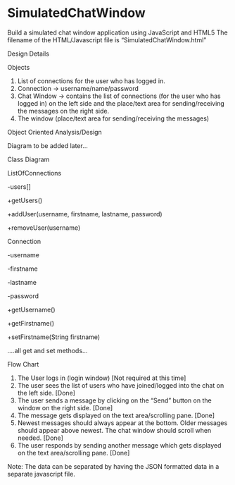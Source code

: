 # SimulatedChatWindow

Build a simulated chat window application using JavaScript and HTML5
The filename of the HTML/Javascript file is “SimulatedChatWindow.html”

Design Details

Objects

1.	List of connections for the user who has logged in.
2.	Connection -> username/name/password
3.	Chat Window -> contains the list of connections (for the user who has logged in) on the left side and the place/text area for sending/receiving the messages on the right side.
4.	The window (place/text area for sending/receiving the messages)

Object Oriented Analysis/Design

Diagram to be added later...

Class Diagram

ListOfConnections

-users[]


+getUsers()

+addUser(username, firstname, lastname, password)

+removeUser(username)




Connection

-username

-firstname

-lastname

-password


+getUsername()

+getFirstname()

+setFirstname(String firstname)

….all get and set methods…


Flow Chart

1. The User logs in (login window) [Not required at this time]
2. The user sees the list of users who have joined/logged into the chat on the left side. [Done]
3. The user sends a message by clicking on the “Send” button on the window on the right side. [Done]
4. The message gets displayed on the text area/scrolling pane. [Done]
5. Newest messages should always appear at the bottom. Older messages should appear above newest. The chat window should scroll when needed. [Done]
6. The user responds by sending another message which gets displayed on the text area/scrolling pane. [Done]

  Note:
  The data can be separated by having the JSON formatted data in a separate javascript file.

